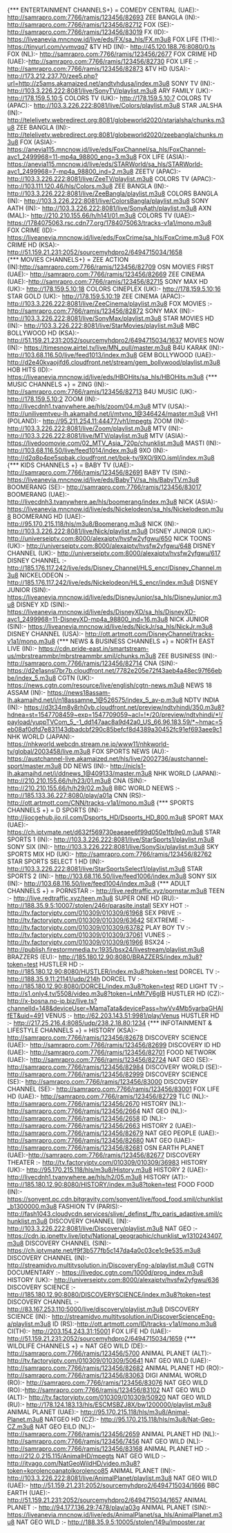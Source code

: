 {*** ENTERTAINMENT CHANNELS+} = COMEDY CENTRAL (UAE):- http://samrapro.com:7766/ramis/123456/82693 ZEE BANGLA (IN):- http://samrapro.com:7766/ramis/123456/82712 FOX (SE):- http://samrapro.com:7766/ramis/123456/83019 FX (ID):- https://liveanevia.mncnow.id/live/eds/FX/sa_hls/FX.m3u8 FOX LIFE (THI):- https://tinyurl.com/vvmvqq7 &TV HD (IN):- http://45.120.188.76:8080/0.ts FOX (NL):- http://samrapro.com:7766/ramis/123456/2677 FOX CRIME HD (UAE):-http://samrapro.com:7766/ramis/123456/82730 FOX LIFE :- http://samrapro.com:7766/ramis/123456/82873 &TV HD (USA):- http://173.212.237.70/zee5.php?url=http://z5ams.akamaized.net/andtvhdusa/index.m3u8 SONY TV (IN):- http://103.3.226.222:8081/live/SonyTV/playlist.m3u8 ARY FAMILY (UK):- http://178.159.5.10:5 COLORS TV (UK):- http://178.159.5.10:7 COLORS TV (APAC):- http://103.3.226.222:8081/live/Colors/playlist.m3u8 STAR JALSHA (IN):-  http://telelivetv.webredirect.org:8081/globeworld2020/starjalsha/chunks.m3u8 ZEE BANGLA (IN):- http://telelivetv.webredirect.org:8081/globeworld2020/zeebangla/chunks.m3u8 FOX (ASIA):- https://anevia115.mncnow.id/live/eds/FoxChannel/sa_hls/FoxChannel-avc1_2499968=11-mp4a_98800_eng=3.m3u8 FOX LIFE (ASIA):- https://anevia115.mncnow.id/live/eds/STARWorld/sa_hls/STARWorld-avc1_2499968=7-mp4a_98800_ind=2.m3u8 ZEETV (APAC):- http://103.3.226.222:8081/live/ZeeTV/playlist.m3u8 COLORS TV (APAC):- http://103.111.120.46/hls/Colors.m3u8 ZEE BANGLA (IN):- http://103.3.226.222:8081/live/ZeeBangla/playlist.m3u8 COLORS BANGLA (IN):- http://103.3.226.222:8081/live/ColorsBangla/playlist.m3u8 SONY AATH (IN):- http://103.3.226.222:8081/live/SonyAath/playlist.m3u8 AXN (MAL):- http://210.210.155.66/h/h141/01.m3u8 COLORS TV (UAE):- https://1784075063.rsc.cdn77.org/1784075063/tracks-v1a1/mono.m3u8 FOX CRIME (ID):- https://liveanevia.mncnow.id/live/eds/FoxCrime/sa_hls/FoxCrime.m3u8 FOX CRIME HD (KSA):- http://51.159.21.231:2052/sourcemyhdpro2/6494715034/1658   
{*** MOVIES CHANNELS+} = ZEE ACTION (IN):http://samrapro.com:7766/ramis/123456/82709  OSN MOVIES FIRST (UAE):- http://samrapro.com:7766/ramis/123456/82669 ZEE CINEMA (UAE):-http://samrapro.com:7766/ramis/123456/82715 SONY MAX HD (UK):- http://178.159.5.10:18 COLORS CINEPLEX (UK):- http://178.159.5.10:16 STAR GOLD (UK):- http://178.159.5.10:19 ZEE CINEMA (APAC):- http://103.3.226.222:8081/live/ZeeCinema/playlist.m3u8 FOX MOVIES :- http://samrapro.com:7766/ramis/123456/82872 SONY MAX (IN):- http://103.3.226.222:8081/live/SonyMax/playlist.m3u8 STAR MOVIES HD (IN):- http://103.3.226.222:8081/live/StarMovies/playlist.m3u8 MBC BOLLYWOOD HD (KSA):- http://51.159.21.231:2052/sourcemyhdpro2/6494715034/1637 MOVIES NOW (IN):- https://timesnow.airtel.tv/live/MN_pull/master.m3u8 B4U KARAK (IN):- http://103.68.116.50/live/feed1013/index.m3u8 GEM BOLLYWOOD (UAE):- http://d2e40kvaojifd6.cloudfront.net/stream/gem_bollywood/playlist.m3u8 HOB HITS (ID):- https://liveanevia.mncnow.id/live/eds/HBOHits/sa_hls/HBOHits.m3u8 
{*** MUSIC CHANNELS +} = ZING (IN):- http://samrapro.com:7766/ramis/123456/82713 B4U MUSIC (UK):- http://178.159.5.10:2 ZOOM (IN):- http://livecdnh1.tvanywhere.ae/hls/zoom/04.m3u8 MTV (USA):- http://unilivemtveu-lh.akamaihd.net/i/mtvno_1@346424/master.m3u8 VH1 (POLAND):- http://95.211.254.11:44477/vh1/mpegts ZOOM (IN):- http://103.3.226.222:8081/live/Zoom/playlist.m3u8 MTV (IN):- http://103.3.226.222:8081/live/MTV/playlist.m3u8 MTV (ASIA):- https://livedoomovie.com/02_MTV_Asia_720p/chunklist.m3u8 MASTI (IN):- http://103.68.116.50/live/feed1014/index.m3u8 9XO (IN):- http://d2q8p4pe5spbak.cloudfront.net/bpk-tv/9XO/9XO.isml/index.m3u8
{*** KIDS CHANNELS +} = BABY TV (UAE):- http://samrapro.com:7766/ramis/123456/82691 BABY TV (SIN):- https://liveanevia.mncnow.id/live/eds/BabyTV/sa_hls/BabyTV.m3u8  BOOMERANG (SE):- http://samrapro.com:7766/ramis/123456/83017  BOOMERANG (UAE):- http://livecdnh3.tvanywhere.ae/hls/boomerang/index.m3u8 NICK (ASIA):- https://liveanevia.mncnow.id/live/eds/Nickelodeon/sa_hls/Nickelodeon.m3u8 BOOMERANG HD (UAE):- http://95.170.215.118/hls/m3u8/Boomerang.m3u8 NICK (IN):- http://103.3.226.222:8081/live/Nick/playlist.m3u8 DISNEY JUNIOR (UK):- http://universeiptv.com:8000/alexaiptv/hvsfw2yfgwu/650 NICK TOONS (UK):- http://universeiptv.com:8000/alexaiptv/hvsfw2yfgwu/648 DISNEY CHANNEL (UK):- http://universeiptv.com:8000/alexaiptv/hvsfw2yfgwu/617 DISNEY CHANNEL :- http://185.176.117.242/live/eds/Disney_Channel/HLS_encr/Disney_Channel.m3u8 NICKELODEON :- http://185.176.117.242/live/eds/Nickelodeon/HLS_encr/index.m3u8 DISNEY JUNIOR (SIN):- https://liveanevia.mncnow.id/live/eds/DisneyJunior/sa_hls/DisneyJunior.m3u8 DISNEY XD (SIN):-https://liveanevia.mncnow.id/live/eds/DisneyXD/sa_hls/DisneyXD-avc1_2499968=11-DisneyXD-mp4a_98800_ind=16.m3u8 NICK JUNIOR (SIN):- https://liveanevia.mncnow.id/live/eds/NickJr/sa_hls/NickJr.m3u8 DISNEY CHANNEL (USA):- http://ott.artmott.com/DisneyChannel/tracks-v1a1/mono.m3u8
{*** NEWS & BUSINESS CHANNELS +} = NORTH EAST LIVE (IN):- https://cdn.pride-east.in/smartstream-us/mbrstreammbr/mbrstreammbr.smil/chunks.m3u8 ZEE BUSINESS (IN):- http://samrapro.com:7766/ramis/123456/82714 CNA (SIN):- https://d2e1asnsl7br7b.cloudfront.net/7782e205e72f43aeb4a48ec97f66ebbe/index_5.m3u8 CGTN (UK):- https://news.cgtn.com/resource/live/english/cgtn-news.m3u8 NEWS 18 ASSAM (IN):- https://news18assam-lh.akamaihd.net/i/n18assamne_1@526575/index_5_av-p.m3u8 NDTV INDIA (IN):- https://d3t34m8y8rh0vb.cloudfront.net/preview/ndtvhindi/350.m3u8?hdnea=st=1547708459~exp=1547709059~acl=!*/20/preview/ndtvhindi/*!/payload/yuppTVCom_5_-1_dd147aac8a9d42a0_US_66.96.183.59/*~hmac=5eb08af0dfd7e831143dbadcbf290c85befcf8d4389a30452fc91ef693aee9c1 NHK WORLD (JAPAN):- https://nhkworld.webcdn.stream.ne.jp/www11/nhkworld-tv/global/2003458/live.m3u8 FOX SPORTS NEWS (AU):- https://austchannel-live.akamaized.net/hls/live/2002736/austchannel-sport/master.m3u8 DD NEWS (IN):- http://nicls1-lh.akamaihd.net/i/ddnews_1@409133/master.m3u8 NHK WORLD (JAPAN):- http://210.210.155.66/h/h23/01.m3u8 CNA (SIN):- http://210.210.155.66/h/h29/02.m3u8 BBC WORLD NEEWS :- http://185.133.36.227:8080/play/a01a CNN (RS):- http://ott.artmott.com/CNN/tracks-v1a1/mono.m3u8 
{*** SPORTS CHANNELS +} = D SPORTS (IN):- http://jiocgehub.jio.ril.com/Dsports_HD/Dsports_HD_800.m3u8 SPORT MAX (UAE):- https://ch.iptvmate.net/d632f569730eaeaee6f99d050e1fb9e0.m3u8 STAR SPORTS 1 (IN):- http://103.3.226.222:8081/live/StarSports1/playlist.m3u8 SONY SIX (IN):- http://103.3.226.222:8081/live/SonySix/playlist.m3u8 SKY SPORTS MIX HD (UK):- http://samrapro.com:7766/ramis/123456/82762 STAR SPORTS SELECT 1 HD (IN):- http://103.3.226.222:8081/live/StarSportsSelect1/playlist.m3u8 STAR SPORTS 2 (IN):- http://103.68.116.50/live/feed1006/index.m3u8 SONY SIX (IN):- http://103.68.116.50/live/feed1004/index.m3u8 
{*** ADULT CHANNELS +} = PORNSTAR :-  http://live.redtraffic.xyz/pornstar.m3u8 TEEN :- http://live.redtraffic.xyz/teen.m3u8 SUPER ONE HD (RU):- http://188.35.9.5:10007/stolen/246r/parasite.install SEXY HOT :- http://tv.factoryiptv.com/010309/010309/61968 SEX PRIVE :- http://tv.factoryiptv.com/010309/010309/63642 SEXTREME :-  http://tv.factoryiptv.com/010309/010309/63782 PLAY BOY TV :- http://tv.factoryiptv.com/010309/010309/37061 VUNES :- http://tv.factoryiptv.com/010309/010309/61966 BSX24 :- http://publish.firestormmedia.tv:1935/bsx24/livestream/playlist.m3u8 BRAZZERS (EU):- http://185.180.12.90:8080/BRAZZERS/index.m3u8?token=test HUSTLER HD :- http://185.180.12.90:8080/HUSTLER/index.m3u8?token=test DORCEL TV :- http://188.35.9.11:21141/udp/214h DORCEL TV :- http://185.180.12.90:8080/DORCEL/index.m3u8?token=test RED LIGHT TV :- http://s1.only4.tv/5508/video.m3u8?token=LnMt7V6gIB HUSTLER HD (CZ):- http://x-bosna.no-ip.biz/live.ts?channelId=148&deviceUser=MamaTata&devicePass=hwVv4Mb5yarbaGHAIfET&uid=491 VENUS :- http://62.203.143.51:9981/play/Venus HUSTLER HD :- http://217.25.216.4:8085/udp/238.2.18.80:1234 
{*** INFOTAINMENT & LIFESTYLE CHANNELS +} = HISTORY (KSA):- http://samrapro.com:7766/ramis/123456/82678 DISCOVERY SCIENCE (UAE):- http://samrapro.com:7766/ramis/123456/82699 DISCOVERY ID HD (UAE):- http://samrapro.com:7766/ramis/123456/82701 FOOD NETWORK (UAE):- http://samrapro.com:7766/ramis/123456/82724 NAT GEO (SE):- http://samrapro.com:7766/ramis/123456/82984 DISCOVERY WORLD (SE):- http://samrapro.com:7766/ramis/123456/82999  DISCOVERY SCIENCE (SE):- http://samrapro.com:7766/ramis/123456/83000 DISCOVERY CHANNEL (SE):- http://samrapro.com:7766/ramis/123456/83001 FOX LIFE HD (UAE):- http://samrapro.com:7766/ramis/123456/82729 TLC (NL):- http://samrapro.com:7766/ramis/123456/2670 HISTORY (NL):- http://samrapro.com:7766/ramis/123456/2664 NAT GEO (NL):- http://samrapro.com:7766/ramis/123456/2658 ID (NL):- http://samrapro.com:7766/ramis/123456/2663 HISTORY 2 (UAE):- http://samrapro.com:7766/ramis/123456/82679 NAT GEO PEOPLE (UAE):-http://samrapro.com:7766/ramis/123456/82680 NAT GEO (UAE):- http://samrapro.com:7766/ramis/123456/82681 OSN EARTH PLANET (UAE):-http://samrapro.com:7766/ramis/123456/82677 DISCOVERY THEATER :- http://tv.factoryiptv.com/010309/010309/36983 HISTORY (UK):- http://95.170.215.118/hls/m3u8/History.m3u8 HISTORY 2 (UAE):- http://livecdnh1.tvanywhere.ae/hls/h2/05.m3u8 HISTORY (AT):- http://185.180.12.90:8080/HISTORY/index.m3u8?token=test FOOD FOOD (IN):- https://sonyent.pc.cdn.bitgravity.com/sonyent/live/food_food.smil/chunklist_b1300000.m3u8 FASHION TV (PARIS):- http://fash1043.cloudycdn.services/slive/_definst_/ftv_paris_adaptive.smil/chunklist.m3u8 DISCOVERY CHANNEL (IN):- http://103.3.226.222:8081/live/Discovery/playlist.m3u8 NAT GEO :- https://cdn.jp.jpnettv.live/jptv/National_geographic/chunklist_w1310243407.m3u8 DISCOVERY CHANNEL (SIN):- https://ch.iptvmate.net/f9f3b577fb5c147da4a0c03ce1c9e535.m3u8  DISCOVERY CHANNEL (IN):- http://streamidvo.multitvsolution.in/DiscoveryEng-a/playlist.m3u8 CGTN DOCUMENTARY :- https://livedoc.cgtn.com/1000d/prog_index.m3u8 HISTORY (UK):- http://universeiptv.com:8000/alexaiptv/hvsfw2yfgwu/636 DISCOVERY SCIENCE :- http://185.180.12.90:8080/DISCOVERYSCIENCE/index.m3u8?token=test DISCOVERY CHANNEL :- http://83.167.253.110:5000/live/discovery/playlist.m3u8 DISCOVERY SCIENCE (IN):- http://streamidvo.multitvsolution.in/DiscoverScienceEng-a/playlist.m3u8 ID (RS):-http://ott.artmott.com/ID/tracks-v1a1/mono.m3u8 CI(TH):- http://203.154.243.31:15001 FOX LIFE HD (UAE):- http://51.159.21.231:2052/sourcemyhdpro2/6494715034/1659
{*** WILDLIFE CHANNELS +} = NAT GEO WILD (DE):-  http://samrapro.com:7766/ramis/123456/5700 ANIMAL PLANET (ALT):- http://tv.factoryiptv.com/010309/010309/50641 NAT GEO WILD (UAE):- http://samrapro.com:7766/ramis/123456/82682 ANIMAL PLANET HD (RO):-  http://samrapro.com:7766/ramis/123456/83063 DIGI ANIMAL WORLD (RO):- http://samrapro.com:7766/ramis/123456/83076 NAT GEO WILD (RO):-http://samrapro.com:7766/ramis/123456/83102  NAT GEO WILD (ALT):- http://tv.factoryiptv.com/010309/010309/50920 NAT GEO WILD (RU):- http://178.124.183.13/hls/ESCMSBZJ8X/bw1200000/playlist.m3u8 ANIMAL PLANET (UAE):- http://95.170.215.118/hls/m3u8/Animal-Planet.m3u8 NATGEO HD (CZ):- http://95.170.215.118/hls/m3u8/Nat-Geo-CZ.m3u8 NAT GEO EILD (NL):- http://samrapro.com:7766/ramis/123456/2659 ANIMAL PLANET HD (NL):- http://samrapro.com:7766/ramis/123456/7456 NAT GEO WILD (NL):- http://samrapro.com:7766/ramis/123456/83168 ANIMAL PLANET HD :- http://212.0.215.115/AnimalHD/mpegts NAT GEO WILD :- http://itvago.com/NatGeoWildHD/video.m3u8?token=korolencoanatolkorolenco85 ANIMAL PLANET (IN):- http://103.3.226.222:8081/live/AnimalPlanet/playlist.m3u8 NAT GEO WILD (UAE):- http://51.159.21.231:2052/sourcemyhdpro2/6494715034/1666 BBC EARTH (UAE):- http://51.159.21.231:2052/sourcemyhdpro2/6494715034/1657 ANIMAL PLANET :- http://94.177.136.29:7478/play/a03g ANIMAL PLANET (SIN):- https://liveanevia.mncnow.id/live/eds/AnimalPlanet/sa_hls/AnimalPlanet.m3u8 NAT GEO WILD :- http://188.35.9.5:10005/stolen/149u/imposter.rar 
